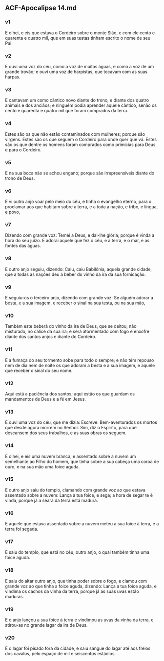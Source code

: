## ACF-Apocalipse 14.md
### v1
 E olhei, e eis que estava o Cordeiro sobre o monte Sião, e com ele cento e quarenta e quatro mil, que em suas testas tinham escrito o nome de seu Pai.
### v2
 E ouvi uma voz do céu, como a voz de muitas águas, e como a voz de um grande trovão; e ouvi uma voz de harpistas, que tocavam com as suas harpas.
### v3
 E cantavam um como cântico novo diante do trono, e diante dos quatro animais e dos anciãos; e ninguém podia aprender aquele cântico, senão os cento e quarenta e quatro mil que foram comprados da terra.
### v4
 Estes são os que não estão contaminados com mulheres; porque são virgens. Estes são os que seguem o Cordeiro para onde quer que vá. Estes são os que dentre os homens foram comprados como primícias para Deus e para o Cordeiro.
### v5
 E na sua boca não se achou engano; porque são irrepreensíveis diante do trono de Deus.
### v6
 E vi outro anjo voar pelo meio do céu, e tinha o evangelho eterno, para o proclamar aos que habitam sobre a terra, e a toda a nação, e tribo, e língua, e povo,
### v7
 Dizendo com grande voz: Temei a Deus, e dai-lhe glória; porque é vinda a hora do seu juízo. E adorai aquele que fez o céu, e a terra, e o mar, e as fontes das águas.
### v8
 E outro anjo seguiu, dizendo: Caiu, caiu Babilônia, aquela grande cidade, que a todas as nações deu a beber do vinho da ira da sua fornicação.
### v9
 E seguiu-os o terceiro anjo, dizendo com grande voz: Se alguém adorar a besta, e a sua imagem, e receber o sinal na sua testa, ou na sua mão,
### v10
 Também este beberá do vinho da ira de Deus, que se deitou, não misturado, no cálice da sua ira; e será atormentado com fogo e enxofre diante dos santos anjos e diante do Cordeiro.
### v11
 E a fumaça do seu tormento sobe para todo o sempre; e não têm repouso nem de dia nem de noite os que adoram a besta e a sua imagem, e aquele que receber o sinal do seu nome.
### v12
 Aqui está a paciência dos santos; aqui estão os que guardam os mandamentos de Deus e a fé em Jesus.
### v13
 E ouvi uma voz do céu, que me dizia: Escreve: Bem-aventurados os mortos que desde agora morrem no Senhor. Sim, diz o Espírito, para que descansem dos seus trabalhos, e as suas obras os seguem.
### v14
 E olhei, e eis uma nuvem branca, e assentado sobre a nuvem um semelhante ao Filho do homem, que tinha sobre a sua cabeça uma coroa de ouro, e na sua mão uma foice aguda.
### v15
 E outro anjo saiu do templo, clamando com grande voz ao que estava assentado sobre a nuvem: Lança a tua foice, e sega; a hora de segar te é vinda, porque já a seara da terra está madura.
### v16
 E aquele que estava assentado sobre a nuvem meteu a sua foice à terra, e a terra foi segada.
### v17
 E saiu do templo, que está no céu, outro anjo, o qual também tinha uma foice aguda.
### v18
 E saiu do altar outro anjo, que tinha poder sobre o fogo, e clamou com grande voz ao que tinha a foice aguda, dizendo: Lança a tua foice aguda, e vindima os cachos da vinha da terra, porque já as suas uvas estão maduras.
### v19
 E o anjo lançou a sua foice à terra e vindimou as uvas da vinha da terra, e atirou-as no grande lagar da ira de Deus.
### v20
 E o lagar foi pisado fora da cidade, e saiu sangue do lagar até aos freios dos cavalos, pelo espaço de mil e seiscentos estádios.
